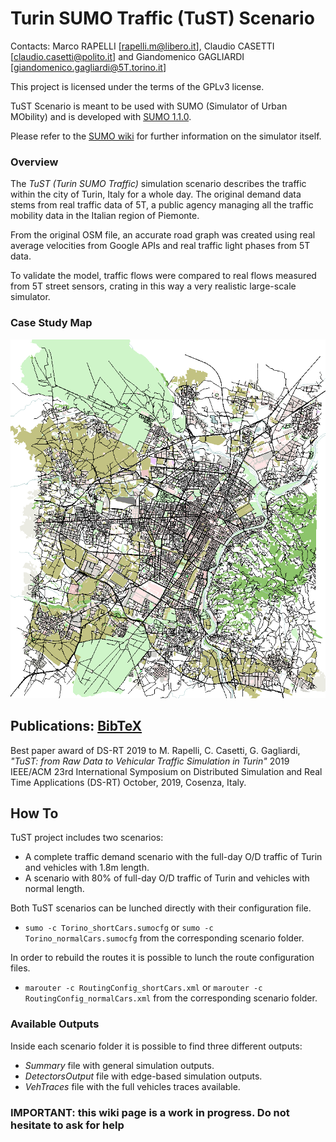 # Turin SUMO Traffic (TuST) Scenario

Contacts: Marco RAPELLI [rapelli.m@libero.it], Claudio CASETTI [claudio.casetti@polito.it] and Giandomenico GAGLIARDI [giandomenico.gagliardi@5T.torino.it]

This project is licensed under the terms of the GPLv3 license.

TuST Scenario is meant to be used with SUMO (Simulator of Urban MObility) and is developed with [SUMO 1.1.0](https://github.com/eclipse/sumo/tree/v1_1_0).

Please refer to the [SUMO wiki](http://sumo.dlr.de/wiki/Simulation_of_Urban_MObility_-_Wiki) for further information on the simulator itself.

### Overview

The _TuST (Turin SUMO Traffic)_ simulation scenario describes the traffic within the city of Turin, Italy for a whole day. The original demand data stems from real traffic data of 5T, a public agency managing all the traffic mobility data in the Italian region of Piemonte.

From the original OSM file, an accurate road graph was created using real average velocities from Google APIs and real traffic light phases from 5T data.

To validate the model, traffic flows were compared to real flows measured from 5T street sensors, crating in this way a very realistic large-scale simulator.

### Case Study Map

![Case Study Map](Map.png)

## Publications: [BibTeX](cite.bib)

Best paper award of DS-RT 2019 to M. Rapelli, C. Casetti, G. Gagliardi,
*"TuST: from Raw Data to Vehicular Traffic Simulation in Turin"*
2019 IEEE/ACM 23rd International Symposium on Distributed Simulation and Real Time Applications (DS-RT)
October, 2019, Cosenza, Italy.

## How To

TuST project includes two scenarios:

* A complete traffic demand scenario with the full-day O/D traffic of Turin and vehicles with 1.8m length.
* A scenario with 80% of full-day O/D traffic of Turin and vehicles with normal length.

Both TuST scenarios can be lunched directly with their configuration file.

* `sumo -c Torino_shortCars.sumocfg` or `sumo -c Torino_normalCars.sumocfg` from the corresponding scenario folder.

In order to rebuild the routes it is possible to lunch the route configuration files.

* `marouter -c RoutingConfig_shortCars.xml` or `marouter -c RoutingConfig_normalCars.xml` from the corresponding scenario folder.

### Available Outputs

Inside each scenario folder it is possible to find three different outputs:

* _Summary_ file with general simulation outputs.
* _DetectorsOutput_ file with edge-based simulation outputs.
* _VehTraces_ file with the full vehicles traces available.

### IMPORTANT: this wiki page is a work in progress. Do not hesitate to ask for help
